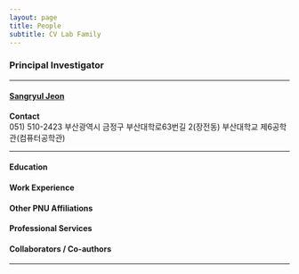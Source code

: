 ```yaml
---
layout: page
title: People 
subtitle: CV Lab Family
---
```


### Principal Investigator
<hr>

#### [Sangryul Jeon](https://sr-jeon.github.io/#)
 
**Contact**  
051) 510-2423 
부산광역시 금정구 부산대학로63번길 2(장전동) 부산대학교 제6공학관(컴퓨터공학관) 

<hr>

#### Education 

#### Work Experience

#### Other PNU Affiliations

#### Professional Services

#### Collaborators / Co-authors



<hr>  

